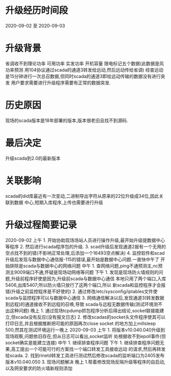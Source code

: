 
# 升级经历时间段
2020-09-02 至 2020-09-03

# 升级背景
省调收不到理论功率 可用功率 实发功率 开机容量 限电标记五个数据(此数据是风功率预测
用104协议通过scada的通道3转发给远动,然后远动传给省调)
经查远动是15分钟进行一次总召数据,但同时scada的通道3即给远动传输的数据没有进行突发
用户要求需要进行升级程序需要有正常的数据突发.

# 历史原因
现场的scada版本是18年部署的版本,版本很老旧且找不到源码.

# 最后决定
升级scada到2.0的最新版本

# 关联影响
scada的did库最近有一次变动,二进制导出字符从原来的22位升级成34位,因此关联到数据
中心,短期入库程序,上传也需要进行升级

# 升级过程简要记录
2020-09-02 
    上午
       1. 开始协助现场场站人员进行操作升级,最开始升级提数据中心等程序
       2. 然后进行scada程序包的升级.
       3. scad升级后发现通道2报有一个无用的空点找不到的错(不影响正常处理,后添加一个16493空点解决)
       4. 监控软件和scad升级后发现与数据中心通信报-115的错误,最开始是数据中心问题.一直快中午了
          开始排除是scada与数据中心的网络问题
    中午
       1. 查网络问题,ping不通预测主,nc预测主9009端口不通,怀疑是现场动网络等问题
    下午 
       1. 发现是现场防火墙规则的问题,升级前程序好使是因为,升级前scada与数据中心通信
          本地只用了两个端口,入库5406,出库5407;所以防火墙只放行了这两个端口,所以
          新scada和监控程序才会报错(升级之前监控程序是不好使的)
       2. 通过修改/etc/sysconfig/iptables文件使scada与监控程序可以与数据中心通信
       3. 网络通信解决以后,发现通道3(转发数据到远程)的通道接收不到远程的召唤,导致
          scada与远程无数据传输(测试环境测不出这种问题)
    晚上
       1. 通过现场tcpdump抓包程序分析后得出结论,socket联接能建立,但scada没有反应(没有报文日志)
       2. 修改scadas的socket头文件程序使其可以打印日志,并且根据推断把可能的原因再次close socket
          的地方加上millsleep 500,然其在测试环境运行一晚上
2020-09-03
    上午
       1. 将版本v10.040.040升级到现场观察,问题依旧存在,但从日志可以看出,socket监听
          处根据收不到epoll事件(但socket确实是能建立连接)
    中午
       1. 继续排查程序问题
    下午
       1. 继续排查程序问题无果,高工提出一个可能可行的方案找一个端口转发工具接收远动
          的请求,然后再转发给scada.
       2. 找到rinetd转发工具进行测试然后修改scada的监听端口为2405发布版本v10.040.050
       3. 现场问题解决
    晚上
       1.帮着修改现场反隔升级等程序的自启动,以及网安要求的防火墙新规则添加

          

